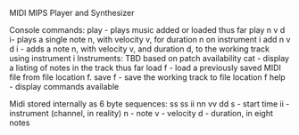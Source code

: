 MIDI MIPS Player and Synthesizer

Console commands:
play 		- plays music added or loaded thus far
play n v d i- plays a single note n, with velocity v, for duration n on instrument i
add n v d i	- adds a note n, with velocity v, and duration d, to the working track using instrument i
	Instruments:
		TBD based on patch availability
cat			- display a listing of notes in the track thus far
load f		- load a previously saved MIDI file from file location f. 
save f 		- save the working track to file location f
help 		- display commands available

Midi stored internally as 6 byte sequences:
ss ss ii nn vv dd
s - start time
ii - instrument (channel, in reality)
n - note
v - velocity
d - duration, in eight notes